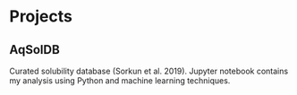 # Projects

## AqSolDB
Curated solubility database (Sorkun et al. 2019). Jupyter notebook contains my analysis using Python and machine learning techniques.
